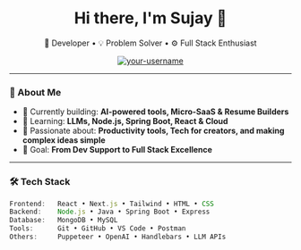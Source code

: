 <!-- Header Section -->
<h1 align="center">Hi there, I'm Sujay 👋</h1>
<p align="center">
  🚀 Developer • 💡 Problem Solver • ⚙️ Full Stack Enthusiast
</p>
<p align="center">
  <a href="https://github.com/Sujay-pv">
    <img src="https://komarev.com/ghpvc/?username=your-username&label=Profile%20views&color=0e75b6&style=flat" alt="your-username" />
  </a>
</p>

---

<!-- About Section -->
### 🧠 About Me

- 🔭 Currently building: **AI-powered tools, Micro-SaaS & Resume Builders**
- 🌱 Learning: **LLMs, Node.js, Spring Boot, React & Cloud**
- 🧩 Passionate about: **Productivity tools, Tech for creators, and making complex ideas simple**
- 🎯 Goal: **From Dev Support to Full Stack Excellence**

---

<!-- Skills Section -->
### 🛠️ Tech Stack

```js
Frontend:   React • Next.js • Tailwind • HTML • CSS  
Backend:    Node.js • Java • Spring Boot • Express  
Database:   MongoDB • MySQL  
Tools:      Git • GitHub • VS Code • Postman  
Others:     Puppeteer • OpenAI • Handlebars • LLM APIs  
